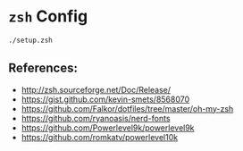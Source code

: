 # `zsh` Config

```zsh
./setup.zsh
```

## References:

* http://zsh.sourceforge.net/Doc/Release/
* https://gist.github.com/kevin-smets/8568070
* https://github.com/Falkor/dotfiles/tree/master/oh-my-zsh
* https://github.com/ryanoasis/nerd-fonts
* https://github.com/Powerlevel9k/powerlevel9k
* https://github.com/romkatv/powerlevel10k
